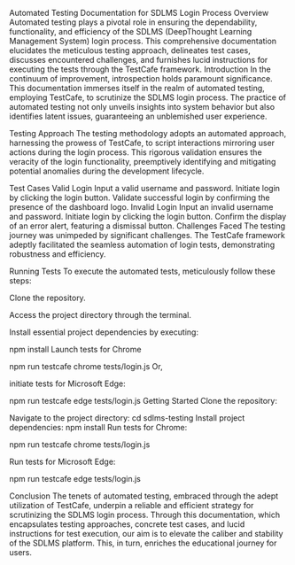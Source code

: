 Automated Testing Documentation for SDLMS Login Process
Overview
Automated testing plays a pivotal role in ensuring the dependability, functionality, and efficiency of the SDLMS (DeepThought Learning Management System) login process. This comprehensive documentation elucidates the meticulous testing approach, delineates test cases, discusses encountered challenges, and furnishes lucid instructions for executing the tests through the TestCafe framework.
Introduction
In the continuum of improvement, introspection holds paramount significance. This documentation immerses itself in the realm of automated testing, employing TestCafe, to scrutinize the SDLMS login process. The practice of automated testing not only unveils insights into system behavior but also identifies latent issues, guaranteeing an unblemished user experience.

Testing Approach
The testing methodology adopts an automated approach, harnessing the prowess of TestCafe, to script interactions mirroring user actions during the login process. This rigorous validation ensures the veracity of the login functionality, preemptively identifying and mitigating potential anomalies during the development lifecycle.

Test Cases
Valid Login
Input a valid username and password.
Initiate login by clicking the login button.
Validate successful login by confirming the presence of the dashboard logo.
Invalid Login
Input an invalid username and password.
Initiate login by clicking the login button.
Confirm the display of an error alert, featuring a dismissal button.
Challenges Faced
The testing journey was unimpeded by significant challenges. The TestCafe framework adeptly facilitated the seamless automation of login tests, demonstrating robustness and efficiency.

Running Tests
To execute the automated tests, meticulously follow these steps:

Clone the repository.

Access the project directory through the terminal.

Install essential project dependencies by executing:

npm install
Launch tests for Chrome 

npm run testcafe chrome tests/login.js
Or,


initiate tests for Microsoft Edge:


npm run testcafe edge tests/login.js
Getting Started
Clone the repository:


Navigate to the project directory:
cd sdlms-testing
Install project dependencies:
npm install
Run tests for Chrome:

npm run testcafe chrome tests/login.js



Run tests for Microsoft Edge:

npm run testcafe edge tests/login.js



Conclusion
The tenets of automated testing, embraced through the adept utilization of TestCafe, underpin a reliable and efficient strategy for scrutinizing the SDLMS login process. Through this documentation, which encapsulates testing approaches, concrete test cases, and lucid instructions for test execution, our aim is to elevate the caliber and stability of the SDLMS platform. This, in turn, enriches the educational journey for users.
